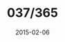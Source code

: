 ---
title:  "037/365"
date:   2015-02-06
thumbnail-path: "thumbnails/thumbnail-37.jpg"
full-path: "full-size/full-size-37.jpg"
short-description: ""
---